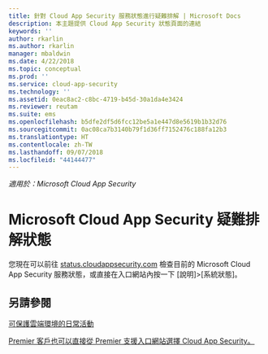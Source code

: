 ```yaml
---
title: 針對 Cloud App Security 服務狀態進行疑難排解 | Microsoft Docs
description: 本主題提供 Cloud App Security 狀態頁面的連結
keywords: ''
author: rkarlin
ms.author: rkarlin
manager: mbaldwin
ms.date: 4/22/2018
ms.topic: conceptual
ms.prod: ''
ms.service: cloud-app-security
ms.technology: ''
ms.assetid: 0eac8ac2-c8bc-4719-b45d-30a1da4e3424
ms.reviewer: reutam
ms.suite: ems
ms.openlocfilehash: b5dfe2df5d6fcc12be5a1e447d8e5619b1b32d76
ms.sourcegitcommit: 0ac08ca7b3140b79f1d36ff7152476c188fa12b3
ms.translationtype: HT
ms.contentlocale: zh-TW
ms.lasthandoff: 09/07/2018
ms.locfileid: "44144477"
---
```

*適用於：Microsoft Cloud App Security*


# <a name="troubleshooting-microsoft--cloud-app-security-status"></a>Microsoft Cloud App Security 疑難排解狀態

您現在可以前往 [status.cloudappsecurity.com](https://status.cloudappsecurity.com) 檢查目前的 Microsoft Cloud App Security 服務狀態，或直接在入口網站內按一下 [說明]>[系統狀態]。 

## <a name="see-also"></a>另請參閱  
[可保護雲端環境的日常活動](daily-activities-to-protect-your-cloud-environment.md)   

[Premier 客戶也可以直接從 Premier 支援入口網站選擇 Cloud App Security。](https://premier.microsoft.com/)  
  
  